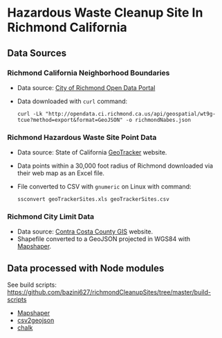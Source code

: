 # Hazardous Waste Cleanup Site In Richmond California

## Data Sources

### Richmond California Neighborhood Boundaries

- Data source: [City of Richmond Open Data Portal](https://opendata.ci.richmond.ca.us/)
- Data downloaded with `curl` command:

   `curl -Lk "http://opendata.ci.richmond.ca.us/api/geospatial/wt9g-tcue?method=export&format=GeoJSON" -o richmondNabes.json`

### Richmond Hazardous Waste Site Point Data

- Data source: State of California [GeoTracker](https://geotracker.waterboards.ca.gov/map/?CMD=runreport&myaddress=Sacramento) website.  
- Data points within a 30,000 foot radius of Richmond downloaded via their web map as an Excel file. 
- File converted to CSV with `gnumeric` on Linux with command:

  `ssconvert geoTrackerSites.xls geoTrackerSites.csv` 

### Richmond City Limit Data

- Data source: [Contra Costa County GIS](https://gis.cccounty.us/Downloads/Planning/) website.
- Shapefile converted to a GeoJSON projected in WGS84 with [Mapshaper](https://mapshaper.org/).

## Data processed with Node modules

See build scripts: https://github.com/bazini627/richmondCleanupSites/tree/master/build-scripts

- [Mapshaper](https://www.npmjs.com/package/mapshaper)
- [csv2geojson](https://www.npmjs.com/package/csv2geojson)
- [chalk](https://www.npmjs.com/package/chalk)
